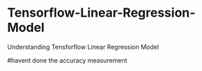 # Tensorflow-Linear-Regression-Model
Understanding Tensforflow Linear Regression Model

#havent done the accuracy measurement
